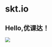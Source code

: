 # skt.io
## Hello,优课达！
![](https://qgt-style.oss-cn-hangzhou.aliyuncs.com/newcoursep4/g1/g1-2-2/tenor.gif)
